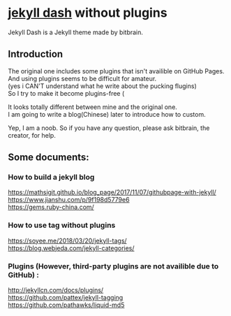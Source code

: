 # [jekyll dash](https://github.com/bitbrain/jekyll-dash) without plugins  

Jekyll Dash is a Jekyll theme made by bitbrain.

## Introduction  
The original one includes some plugins that isn't availible on GitHub Pages.  
And using plugins seems to be difficult for amateur.  
(yes i CAN'T understand what he write about the pucking flugins)   
So I try to make it become plugins-free (

It looks totally different between mine and the original one.  
I am going to write a blog(Chinese) later to introduce how to custom.

Yep, I am a noob. So if you have any question, please ask bitbrain, the creator, for help.

## Some documents:  
### How to build a jekyll blog  
https://mathsigit.github.io/blog_page/2017/11/07/githubpage-with-jekyll/  
https://www.jianshu.com/p/9f198d5779e6  
https://gems.ruby-china.com/  

### How to use tag without plugins  
https://soyee.me/2018/03/20/jekyll-tags/  
https://blog.webjeda.com/jekyll-categories/  

### Plugins (However, third-party plugins are not availible due to GitHub) :  
http://jekyllcn.com/docs/plugins/  
https://github.com/pattex/jekyll-tagging  
https://github.com/pathawks/liquid-md5
